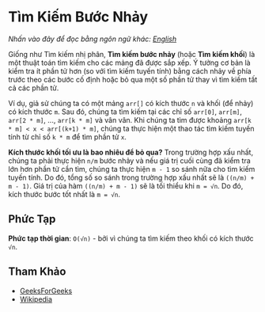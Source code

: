 # Tìm Kiếm Bước Nhảy

_Nhấn vào đây để đọc bằng ngôn ngữ khác:_
[_English_](README.en-EN.md)

Giống như Tìm kiếm nhị phân, **Tìm kiếm bước nhảy** (hoặc **Tìm kiếm khối**) là một thuật toán tìm kiếm
cho các mảng đã được sắp xếp. Ý tưởng cơ bản là kiểm tra ít phần tử hơn
(so với tìm kiếm tuyến tính) bằng cách nhảy về phía trước theo các bước cố định hoặc bỏ qua một số phần tử thay vì tìm kiếm tất cả
các phần tử.

Ví dụ, giả sử chúng ta có một mảng `arr[]` có kích thước `n` và khối (để nhảy) có kích thước `m`. Sau đó, chúng ta tìm kiếm tại các chỉ số `arr[0]`, `arr[m]`, `arr[2 * m]`, ..., `arr[k * m]` và
vân vân. Khi chúng ta tìm được khoảng `arr[k * m] < x < arr[(k+1) * m]`, chúng ta thực hiện một
thao tác tìm kiếm tuyến tính từ chỉ số `k * m` để tìm phần tử `x`.

**Kích thước khối tối ưu là bao nhiêu để bỏ qua?**
Trong trường hợp xấu nhất, chúng ta phải thực hiện `n/m` bước nhảy và nếu giá trị cuối cùng đã kiểm tra lớn hơn phần tử cần tìm, chúng ta thực hiện `m - 1` so sánh nữa cho tìm kiếm tuyến tính. Do đó, tổng số so sánh trong trường hợp xấu nhất sẽ là `((n/m) + m - 1)`. Giá trị của hàm `((n/m) + m - 1)` sẽ là tối thiểu khi `m = √n`. Do đó, kích thước bước tốt nhất là `m = √n`.

## Phức Tạp

**Phức tạp thời gian**: `O(√n)` - bởi vì chúng ta tìm kiếm theo khối có kích thước `√n`.

## Tham Khảo

- [GeeksForGeeks](https://www.geeksforgeeks.org/jump-search/)
- [Wikipedia](https://en.wikipedia.org/wiki/Jump_search)
